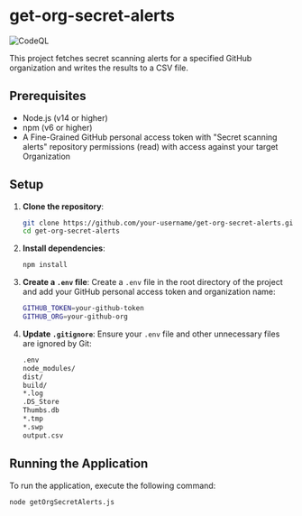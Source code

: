# get-org-secret-alerts
![CodeQL](https://github.com/alecbuchanan/get-org-secret-alerts/workflows/CodeQL/badge.svg)

This project fetches secret scanning alerts for a specified GitHub organization and writes the results to a CSV file.

## Prerequisites

- Node.js (v14 or higher)
- npm (v6 or higher)
- A Fine-Grained GitHub personal access token with "Secret scanning alerts" repository permissions (read) with access against your target Organization

## Setup

1. **Clone the repository**:
    ```sh
    git clone https://github.com/your-username/get-org-secret-alerts.git
    cd get-org-secret-alerts
    ```

2. **Install dependencies**:
    ```sh
    npm install
    ```

3. **Create a `.env` file**:
    Create a `.env` file in the root directory of the project and add your GitHub personal access token and organization name:
    ```sh
    GITHUB_TOKEN=your-github-token
    GITHUB_ORG=your-github-org
    ```

4. **Update `.gitignore`**:
    Ensure your `.env` file and other unnecessary files are ignored by Git:
    ```sh
    .env
    node_modules/
    dist/
    build/
    *.log
    .DS_Store
    Thumbs.db
    *.tmp
    *.swp
    output.csv
    ```

## Running the Application

To run the application, execute the following command:
```sh
node getOrgSecretAlerts.js
